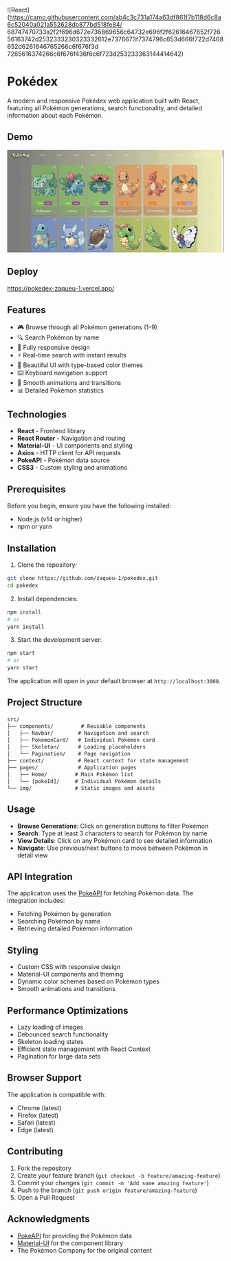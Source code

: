 ![React](https://camo.githubusercontent.com/ab4c3c731a174a63df861f7b118d6c8a6c52040a021a552628db877bd518fe84/ 68747470733a2f2f696d672e736869656c64732e696f2f62616467652f72656163742d2532333230323332612e7376673f7374796c653d666f722d7468652d6261646765266c6f676f3d 7265616374266c6f676f436f6c6f723d253233363144414642)

# Pokédex

A modern and responsive Pokédex web application built with React, featuring all Pokémon generations, search functionality, and detailed information about each Pokémon.

## Demo

![demo](https://github.com/zaqueu-1/pokedex/blob/main/chrome-capture-2023-0-17.gif)

## Deploy

https://pokedex-zaqueu-1.vercel.app/

## Features

- 🎮 Browse through all Pokémon generations (1-9)
- 🔍 Search Pokémon by name
- 📱 Fully responsive design
- ⚡ Real-time search with instant results
- 🎨 Beautiful UI with type-based color themes
- ⌨️ Keyboard navigation support
- 🔄 Smooth animations and transitions
- 📊 Detailed Pokémon statistics

## Technologies

- **React** - Frontend library
- **React Router** - Navigation and routing
- **Material-UI** - UI components and styling
- **Axios** - HTTP client for API requests
- **PokeAPI** - Pokémon data source
- **CSS3** - Custom styling and animations

## Prerequisites

Before you begin, ensure you have the following installed:

- Node.js (v14 or higher)
- npm or yarn

## Installation

1. Clone the repository:

```bash
git clone https://github.com/zaqueu-1/pokedex.git
cd pokedex
```

2. Install dependencies:

```bash
npm install
# or
yarn install
```

3. Start the development server:

```bash
npm start
# or
yarn start
```

The application will open in your default browser at `http://localhost:3000`.

## Project Structure

```
src/
├── components/         # Reusable components
│   ├── Navbar/        # Navigation and search
│   ├── PokemonCard/   # Individual Pokémon card
│   ├── Skeleton/      # Loading placeholders
│   └── Pagination/    # Page navigation
├── context/           # React context for state management
├── pages/             # Application pages
│   ├── Home/         # Main Pokémon list
│   └── [pokeId]/     # Individual Pokémon details
└── img/              # Static images and assets
```

## Usage

- **Browse Generations**: Click on generation buttons to filter Pokémon
- **Search**: Type at least 3 characters to search for Pokémon by name
- **View Details**: Click on any Pokémon card to see detailed information
- **Navigate**: Use previous/next buttons to move between Pokémon in detail view

## API Integration

The application uses the [PokeAPI](https://pokeapi.co/) for fetching Pokémon data. The integration includes:

- Fetching Pokémon by generation
- Searching Pokémon by name
- Retrieving detailed Pokémon information

## Styling

- Custom CSS with responsive design
- Material-UI components and theming
- Dynamic color schemes based on Pokémon types
- Smooth animations and transitions

## Performance Optimizations

- Lazy loading of images
- Debounced search functionality
- Skeleton loading states
- Efficient state management with React Context
- Pagination for large data sets

## Browser Support

The application is compatible with:

- Chrome (latest)
- Firefox (latest)
- Safari (latest)
- Edge (latest)

## Contributing

1. Fork the repository
2. Create your feature branch (`git checkout -b feature/amazing-feature`)
3. Commit your changes (`git commit -m 'Add some amazing feature'`)
4. Push to the branch (`git push origin feature/amazing-feature`)
5. Open a Pull Request

## Acknowledgments

- [PokeAPI](https://pokeapi.co/) for providing the Pokémon data
- [Material-UI](https://mui.com/) for the component library
- The Pokémon Company for the original content
